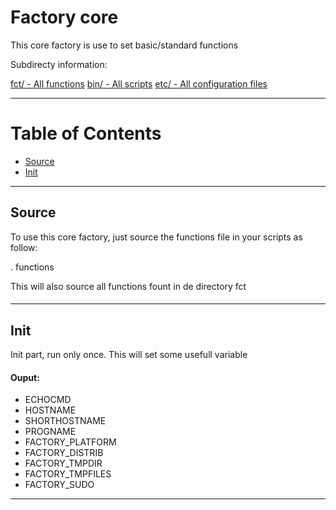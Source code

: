 # Factory core

 This core factory is use to set basic/standard functions

 Subdirecty information:

 [fct/ - All functions](fct/README.md)
 [bin/ - All scripts](bin/README.md)
 [etc/ - All configuration files](etc/README.md)

---

# Table of Contents

  * [Source](#Source)
  * [Init](#Init)

---
## Source

 To use this core factory, just source the functions file in your scripts as follow:

 . functions

 This will also source all functions fount in de directory fct

#### 

---
## Init

 Init part, run only once.
 This will set some usefull variable

#### Ouput:

 * ECHOCMD
 * HOSTNAME
 * SHORTHOSTNAME
 * PROGNAME
 * FACTORY_PLATFORM
 * FACTORY_DISTRIB
 * FACTORY_TMPDIR
 * FACTORY_TMPFILES
 * FACTORY_SUDO

---
